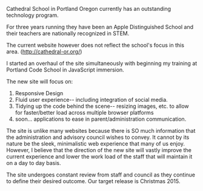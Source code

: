 Cathedral School in Portland Oregon currently has an outstanding technology program.

For three years running they have been an Apple Distinguished School and their teachers are nationally recognized in STEM.

The current website however does not reflect the school's focus in this area.  (http://cathedral-or.org/)


I started an overhaul of the site simultaneously with beginning my training at Portland Code School in JavaScript immersion.

The new site will focus on:

1.  Responsive Design
2.  Fluid user experience-- including integration of social media.
3.  Tidying up the code behind the scene-- resizing images, etc. to allow for faster/better load across multiple browser platforms
4.  soon... applications to ease in parent/administration communication.

The site is unlike many websites because there is SO much information that the administration and advisory council wishes to convey.
It cannot by its nature be the sleek, minimalistic web experience that many of us enjoy.  However, I believe that the direction of the new
site will vastly improve the current experience and lower the work load of the staff that will maintain it on a day to day basis.


The site undergoes constant review from staff and council as they continue to define their desired outcome. Our target release is Christmas 2015.
